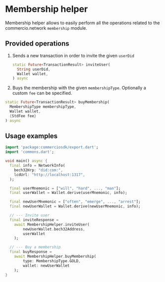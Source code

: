 # Membership helper

Membership helper allows to easily perform all the operations related to the commercio.network `membership` module.

## Provided operations

1. Sends a new transaction in order to invite the given `userDid`

    ```dart
    static Future<TransactionResult> inviteUser(
      String userDid,
      Wallet wallet,
    ) async
    ```

2. Buys the membership with the given `membershipType`. Optionally a custom `fee` can be specified.

  ```dart
  static Future<TransactionResult> buyMembership(
    MembershipType membershipType,
    Wallet wallet,
    {StdFee fee}
  ) async
  ```

## Usage examples

```dart
import 'package:commerciosdk/export.dart';
import 'commons.dart';

void main() async {
  final info = NetworkInfo(
    bech32Hrp: "did:com:",
    lcdUrl: "http://localhost:1317",
  );

  final userMnemonic = ["will", "hard", ..., "man"];
  final userWallet = Wallet.derive(userMnemonic, info);

  final newUserMnemonic = ["often", "emerge", ..., "arrest"];
  final newUserWallet = Wallet.derive(newUserMnemonic, info);

  // --- Invite user
  final inviteResponse =
    await MembershipHelper.inviteUser(
        newUserWallet.bech32Address,
        userWallet
    );

  // --- Buy a membership
  final buyResponse =
    await MembershipHelper.buyMembership(
        type: MembershipType.GOLD,
        wallet: newUserWallet
    );
}
```
